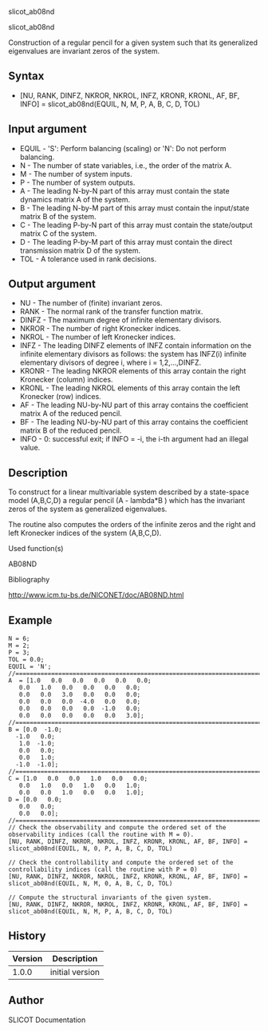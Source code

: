 



slicot_ab08nd


slicot_ab08nd

Construction of a regular pencil for a given system such that its generalized eigenvalues are invariant zeros of the system.

## Syntax

- [NU, RANK, DINFZ, NKROR, NKROL, INFZ, KRONR, KRONL, AF, BF, INFO] = slicot_ab08nd(EQUIL, N, M, P, A, B, C, D, TOL)

## Input argument

 - EQUIL - 'S':  Perform balancing (scaling) or 'N':  Do not perform balancing.
 - N - The number of state variables, i.e., the order of the matrix A.
 - M - The number of system inputs.
 - P - The number of system outputs.
 - A - The leading N-by-N part of this array must contain the state dynamics matrix A of the system.
 - B - The leading N-by-M part of this array must contain the input/state matrix B of the system.
 - C - The leading P-by-N part of this array must contain the state/output matrix C of the system.
 - D - The leading P-by-M part of this array must contain the direct transmission matrix D of the system.
 - TOL - A tolerance used in rank decisions.

## Output argument

 - NU - The number of (finite) invariant zeros.
 - RANK - The normal rank of the transfer function matrix.
 - DINFZ - The maximum degree of infinite elementary divisors.
 - NKROR - The number of right Kronecker indices.
 - NKROL - The number of left Kronecker indices.
 - INFZ - The leading DINFZ elements of INFZ contain information on the infinite elementary divisors as follows: the system has INFZ(i) infinite elementary divisors of degree i, where i = 1,2,...,DINFZ.
 - KRONR - The leading NKROR elements of this array contain the right Kronecker (column) indices.
 - KRONL - The leading NKROL elements of this array contain the left Kronecker (row) indices.
 - AF - The leading NU-by-NU part of this array contains the coefficient matrix A  of the reduced pencil.
 - BF - The leading NU-by-NU part of this array contains the coefficient matrix B  of the reduced pencil.
 - INFO - 0:  successful exit; if INFO = -i, the i-th argument had an illegal value.

## Description


  <p>To construct for a linear multivariable system described by a state-space model (A,B,C,D) a regular pencil (A - lambda*B ) which has the invariant zeros of the system as generalized eigenvalues.</p>
  <p>The routine also computes the orders of the infinite zeros and the right and left Kronecker indices of the system (A,B,C,D).</p>


Used function(s)

AB08ND

Bibliography

http://www.icm.tu-bs.de/NICONET/doc/AB08ND.html

## Example

```Nelson
N = 6;
M = 2;
P = 3;
TOL = 0.0;
EQUIL = 'N';
//=============================================================================
A  = [1.0   0.0   0.0   0.0   0.0   0.0;
   0.0   1.0   0.0   0.0   0.0   0.0;
   0.0   0.0   3.0   0.0   0.0   0.0;
   0.0   0.0   0.0  -4.0   0.0   0.0;
   0.0   0.0   0.0   0.0  -1.0   0.0;
   0.0   0.0   0.0   0.0   0.0   3.0];
//=============================================================================
B = [0.0  -1.0;
  -1.0   0.0;
   1.0  -1.0;
   0.0   0.0;
   0.0   1.0;
  -1.0  -1.0];
//=============================================================================
C = [1.0   0.0   0.0   1.0   0.0   0.0;
   0.0   1.0   0.0   1.0   0.0   1.0;
   0.0   0.0   1.0   0.0   0.0   1.0];
D = [0.0   0.0;
   0.0   0.0;
   0.0   0.0];
//=============================================================================
// Check the observability and compute the ordered set of the observability indices (call the routine with M = 0).
[NU, RANK, DINFZ, NKROR, NKROL, INFZ, KRONR, KRONL, AF, BF, INFO] = slicot_ab08nd(EQUIL, N, 0, P, A, B, C, D, TOL)

// Check the controllability and compute the ordered set of the controllability indices (call the routine with P = 0)
[NU, RANK, DINFZ, NKROR, NKROL, INFZ, KRONR, KRONL, AF, BF, INFO] = slicot_ab08nd(EQUIL, N, M, 0, A, B, C, D, TOL)

// Compute the structural invariants of the given system.
[NU, RANK, DINFZ, NKROR, NKROL, INFZ, KRONR, KRONL, AF, BF, INFO] = slicot_ab08nd(EQUIL, N, M, P, A, B, C, D, TOL)
```

## History

|Version|Description|
|------|------|
|1.0.0|initial version|


## Author

SLICOT Documentation



